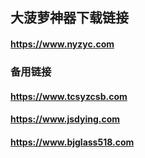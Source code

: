 ## 大菠萝神器下载链接


#### https://www.nyzyc.com


### 备用链接

#### https://www.tcsyzcsb.com

#### https://www.jsdying.com

#### https://www.bjglass518.com
